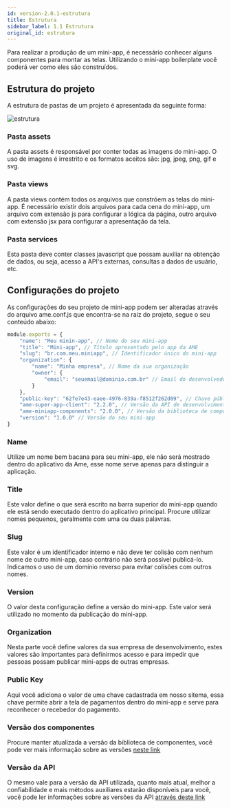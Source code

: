```yaml
---
id: version-2.0.1-estrutura
title: Estrutura
sidebar_label: 1.1 Estrutura
original_id: estrutura
---
```


Para realizar a produção de um mini-app, é necessário conhecer alguns componentes para 
montar as telas. Utilizando o mini-app boilerplate você poderá ver como eles são construídos.

## Estrutura do projeto

A estrutura de pastas de um projeto é apresentada da seguinte forma:

![estrutura](assets/folder_structure.png)

### Pasta assets

A pasta assets é responsável por conter todas as imagens do mini-app. O uso de imagens é irrestrito e os formatos 
aceitos são: jpg, jpeg, png, gif e svg.

### Pasta views

A pasta views contém todos os arquivos que constróem as telas do mini-app.
É necessário existir dois arquivos para cada cena do mini-app, um arquivo com extensão js para configurar a lógica da página,
outro arquivo com extensão jsx para configurar a apresentação da tela.

### Pasta services

Esta pasta deve conter classes javascript que possam auxiliar na obtenção de dados, ou seja, acesso a API's externas,
consultas a dados de usuário, etc.

## Configurações do projeto

As configurações do seu projeto de mini-app podem ser alteradas através do arquivo ame.conf.js que encontra-se na raiz do projeto, segue o seu conteúdo abaixo:

```javascript
module.exports = {
    "name": "Meu minin-app", // Nome do seu mini-app
    "title": "Mini-app", // Título apresentado pelo app da AME
    "slug": "br.com.meu.miniapp", // Identificador único do mini-app
    "organization": {
        "name": "Minha empresa", // Nome da sua organização
        "owner": {
            "email": "seuemail@dominio.com.br" // Email do desenvolvedor
        }
    },
    "public-key": "62fe7e43-eaee-4976-839a-f8512f262d09", // Chave pública para pagamento
    "ame-super-app-client": "2.2.0", // Versão da API de desenvolvimento
    "ame-miniapp-components": "2.0.0", // Versão da biblioteca de componentes
    "version": "1.0.0" // Versão do seu mini-app
}
```

### Name

Utilize um nome bem bacana para seu mini-app, ele não será mostrado dentro do aplicativo da Ame, esse nome serve apenas para distinguir a aplicação.

### Title

Este valor define o que será escrito na barra superior do mini-app quando ele está sendo executado dentro do aplicativo principal. Procure utilizar nomes pequenos, geralmente com uma ou duas palavras.

### Slug

Este valor é um identificador interno e não deve ter colisão com nenhum nome de outro mini-app, caso contrário não será possível publicá-lo. Indicamos o uso de um domínio reverso para evitar colisões com outros nomes.

### Version

O valor desta configuração define a versão do mini-app. Este valor será utilizado no momento da publicação do mini-app. 

### Organization

Nesta parte você define valores da sua empresa de desenvolvimento, estes valores são importantes para definirmos acesso e para impedir que pessoas possam publicar mini-apps de outras empresas.

### Public Key

Aqui você adiciona o valor de uma chave cadastrada em nosso sitema, essa chave permite abrir a tela de pagamentos dentro do mini-app e serve para reconhecer o recebedor do pagamento.

### Versão dos componentes

Procure manter atualizada a versão da biblioteca de componentes, você pode ver mais informação sobre as versões [neste link](https://ame-miniapp-components.calindra.com.br/versions/)

### Versão da API

O mesmo vale para a versão da API utilizada, quanto mais atual, melhor a confiabilidade e mais métodos auxiliares estarão disponíveis para você, 
você pode ler informações sobre as versões da API [através deste link](https://super-app-client.calindra.com.br/versions/)
